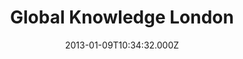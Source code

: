 ---
date: 2013-01-09T10:34:32.000Z
title: Global Knowledge London
latitude: 51.51494265554532
longitude: -0.0852203386043473
url: http://www.globalknowledge.co.uk
category: checkin
---